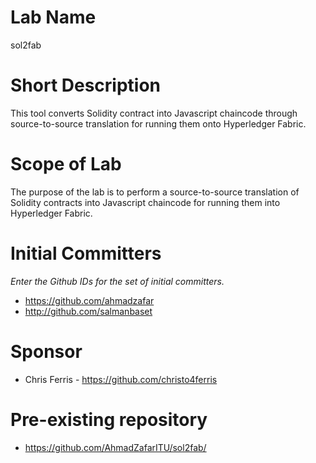 # Lab Name
sol2fab

# Short Description
This tool converts Solidity contract into Javascript chaincode through source-to-source translation for running them onto Hyperledger Fabric.

# Scope of Lab
The purpose of the lab is to perform a source-to-source translation of Solidity contracts into Javascript chaincode for running them into
Hyperledger Fabric.

# Initial Committers
_Enter the Github IDs for the set of initial committers._
- https://github.com/ahmadzafar
- http://github.com/salmanbaset

# Sponsor

- Chris Ferris -  https://github.com/christo4ferris 

# Pre-existing repository
- https://github.com/AhmadZafarITU/sol2fab/
